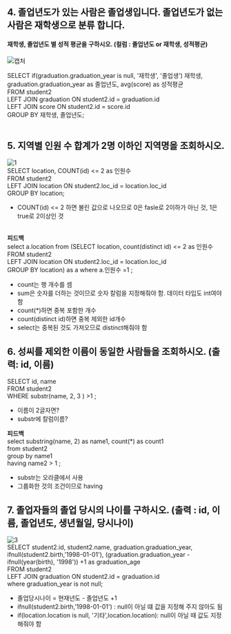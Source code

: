 ## 4. 졸업년도가 있는 사람은 졸업생입니다. 졸업년도가 없는 사람은 재학생으로 분류 합니다. <br>
#### 재학생, 졸업년도 별 성적 평균을 구하시오. (컬럼 : 졸업년도 or 재학생, 성적평균)			<br>

![캡처](https://user-images.githubusercontent.com/59272674/89805484-ab996b80-db70-11ea-9a47-ddfd688685aa.JPG)<br>

SELECT if(graduation.graduation_year is null, '재학생', '졸업생') 재학생, graduation.graduation_year as 졸업년도, avg(score) as 성적평균<br>
FROM student2 <br>
LEFT JOIN graduation ON student2.id = graduation.id<br>
LEFT JOIN score ON student2.id = score.id<br>
GROUP BY 재학생, 졸업년도;<br><br>


## 5. 지역별 인원 수 합계가 2명 이하인 지역명을 조회하시오.		<br>
![1](https://user-images.githubusercontent.com/59272674/89805537-be13a500-db70-11ea-9c3b-f056f6670232.JPG)<br>
SELECT location, COUNT(id) <= 2 as 인원수<br>
FROM student2<br>
LEFT JOIN location ON student2.loc_id = location.loc_id<br>
GROUP BY location;<br>
- COUNT(id) <= 2 하면 불린 값으로 나오므로 0은 fasle로 2이하가 아닌 것, 1은 true로 2이상인 것<br><br>

**피드백**<br>
select a.location from (SELECT location, count(distinct id) <= 2 as 인원수<br>
FROM student2<br>
LEFT JOIN location ON student2.loc_id = location.loc_id<br>
GROUP BY location) as a where a.인원수 =1 ;<br>

- count는 행 개수를 셈
- sum은 숫자를 더하는 것이므로 숫자 칼럼을 지정해줘야 함. 데이터 타입도 int여야 함
- count(*)하면 중복 포함한 개수
- count(distinct id)하면 중복 제외한 id개수
- select는 중복된 것도 가져오므로 distinct해줘야 함

## 6. 성씨를 제외한 이름이 동일한 사람들을 조회하시오. (출력: id, 이름)		<br>	
SELECT id, name<br>
FROM student2 <br>
WHERE substr(name, 2, 3 ) >1 ;<br>
- 이름이 2글자면?
- substr에 칼럼이름?

**피드백**<br>
select substring(name, 2) as name1, count(*) as count1<br>
from student2<br>
group by name1 <br>
having name2 > 1 ;<br>
- substr는 오라클에서 사용
- 그룹화한 것의 조건이므로 having

## 7. 졸업자들의 졸업 당시의 나이를 구하시오. (출력 : id, 이름, 졸업년도, 생년월일, 당시나이)	<br>
![3](https://user-images.githubusercontent.com/59272674/89805558-c966d080-db70-11ea-8cf8-c0cfb4c7f2ac.JPG)<br>
SELECT student2.id, student2.name, graduation.graduation_year, ifnull(student2.birth,'1998-01-01'), (graduation.graduation_year - ifnull(year(birth), '1998')) +1  as graduation_age<br>
FROM student2<br>
LEFT JOIN graduation ON student2.id = graduation.id<br>
where graduation_year is not null;<br>
- 졸업당시나이 = 현재년도 - 졸업년도 +1
- ifnull(student2.birth,'1998-01-01') : null이 아닐 떄 값을 지정해 주지 않아도 됨
- if(location.location is null, '기타',location.location): null이 아닐 때 값도 지정해줘야 함


